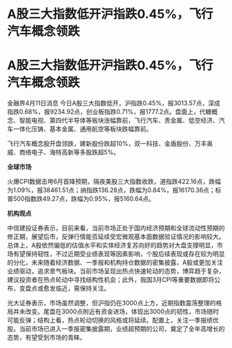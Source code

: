 # A股三大指数低开沪指跌0.45%，飞行汽车概念领跌

# A股三大指数低开沪指跌0.45%，飞行汽车概念领跌

金融界4月11日消息
今日A股三大指数低开，沪指跌0.45%，报3013.57点，深成指跌0.68%，报9234.92点，创业板指跌0.71%，报1777.2点。盘面上，代糖概念、智能电视、第四代半导体等板块涨幅靠前，飞行汽车、贵金属、低空经济、汽车一体化压铸、基本金属、通用航空等板块跌幅靠前。

飞行汽车概念股开盘领跌，建新股份跌超10%，双一科技、金盾股份、万丰奥威、商络电子、海特高新等多股跌超5%。

**全球市场**

火爆CPI数据击垮6月首降预期，隔夜美股三大指数收跌，道指跌422.16点，跌幅为1.09%，报38461.51点；纳指跌136.28点，跌幅为0.84%，报16170.36点；标普500指数跌49.27点，跌幅为0.95%，报5160.64点。

**机构观点**

中信建投证券表示，目前来看，当前市场正处于国内经济预期和全球流动性预期的修正期，展望后市，反弹行情能否延续受宏微观基本面数据验证情况的影响较大。总体上，A股依然偏低的估值水平和实体经济复苏向好的趋势对大盘支撑明显，市场有望保持韧性，不过近期受业绩表现等因素影响，个股后续表现或存在较为明显的分化，未来随着经济数据、一季报和机构持仓数据的密集披露，A股或更加关注业绩驱动，追求景气板块。当前市场呈现出热点快速轮动的态势，博弈趋于复杂，建议投资者在热点轮动中寻找结构性机会；此外，我国3月CPI等重要数据即将公布，变盘点或愈发临近，需保持关注。

光大证券表示，市场虽然调整，但沪指仍在3000点上方，近期指数震荡整理的格局并未改变。尾盘在3000点附近有资金进场，体现出3000点的韧性，市场随时可能反弹；结构上看，热点轮动切换的风格或将延续。配置上，关注一季报绩优股。当前市场已进入一季报密集披露期，业绩超预期的公司，奠定了全年高增长的态势，有望受到市场的青睐。

